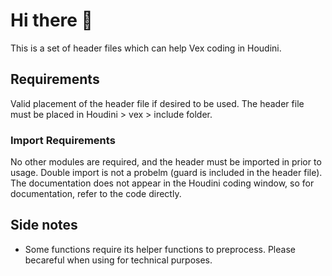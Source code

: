 # Hi there 👋
This is a set of header files which can help Vex coding in Houdini.

## Requirements
Valid placement of the header file if desired to be used. The header file must be placed in Houdini<ver> > vex > include folder.

### Import Requirements
No other modules are required, and the header must be imported in prior to usage. Double import is not a probelm (guard is included in the header file). The documentation does not appear in the Houdini coding window, so for documentation, refer to the code directly.

## Side notes
 * Some functions require its helper functions to preprocess. Please becareful when using for technical purposes.
